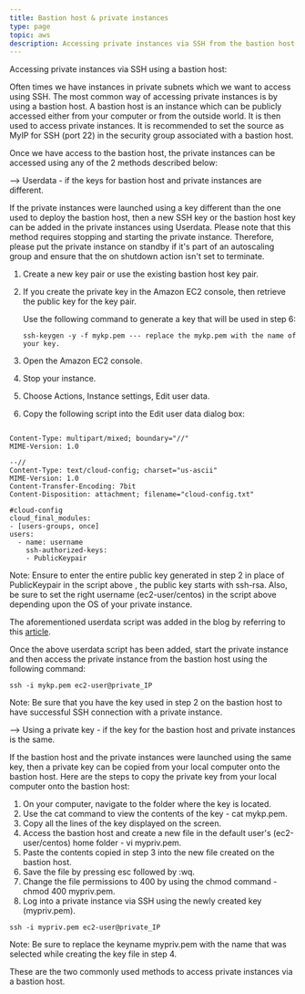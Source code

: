 ```yaml
---
title: Bastion host & private instances 
type: page
topic: aws 
description: Accessing private instances via SSH from the bastion host in AWS
---
```


Accessing private instances via SSH using a bastion host:

Often times we have instances in private subnets which we want to access using SSH. The most common way of accessing private instances is by using a bastion host. A bastion host is an instance which can be publicly accessed either from your computer or from the outside world. It is then used to access private instances. It is recommended to set the source as MyIP for SSH (port 22) in the security group associated with a bastion host.

Once we have access to the bastion host, the private instances can be accessed using any of the 2 methods described below:

--> Userdata - if the keys for bastion host and private instances are different.

If the private instances were launched using a key different than the one used to deploy the bastion host, then a new SSH key or the bastion host key can be added in the private instances using Userdata. Please note that this method requires stopping and starting the private instance. Therefore, please put the private instance on standby if it's part of an autoscaling group and ensure that the on shutdown action isn't set to terminate. 

1.    Create a new key pair or use the existing bastion host key pair.

2.    If you create the private key in the Amazon EC2 console, then retrieve the public key for the key pair.

      Use the following command to generate a key that will be used in step 6:

      ``` 
      ssh-keygen -y -f mykp.pem --- replace the mykp.pem with the name of your key.
      ```

3.    Open the Amazon EC2 console.

4.    Stop your instance.

5.    Choose Actions, Instance settings, Edit user data.

6.    Copy the following script into the Edit user data dialog box:


``` 

Content-Type: multipart/mixed; boundary="//"
MIME-Version: 1.0

--//
Content-Type: text/cloud-config; charset="us-ascii"
MIME-Version: 1.0
Content-Transfer-Encoding: 7bit
Content-Disposition: attachment; filename="cloud-config.txt"

#cloud-config
cloud_final_modules:
- [users-groups, once]
users:
  - name: username
    ssh-authorized-keys: 
    - PublicKeypair  

```

Note:  Ensure to enter the entire public key generated in step 2 in place of PublicKeypair in the script above , the public key starts with ssh-rsa. Also, be sure to set the right username (ec2-user/centos) in the script above depending upon the OS of your private instance.

The aforementioned userdata script was added in the blog by referring to this [article](https://aws.amazon.com/premiumsupport/knowledge-center/user-data-replace-key-pair-ec2/).

Once the above userdata script has been added, start the private instance and then access the private instance from the bastion host using the following command:

```
ssh -i mykp.pem ec2-user@private_IP
```

Note: Be sure that you have the key used in step 2 on the bastion host to have successful SSH connection with a private instance.

--> Using a private key - if the key for the bastion host and private instances is the same.

If the bastion host and the private instances were launched using the same key, then a private key can be copied from your local computer onto the bastion host. Here are the steps to copy the private key from your local computer onto the bastion host:

1. On your computer, navigate to the folder where the key is located.
2. Use the cat command to view the contents of the key - cat mykp.pem.
3. Copy all the lines of the key displayed on the screen.
4. Access the bastion host and create a new file in the default user's (ec2-user/centos) home folder - vi mypriv.pem.
5. Paste the contents copied in step 3 into the new file created on the bastion host.
6. Save the file by pressing esc followed by :wq.
7. Change the file permissions to 400 by using the chmod command - chmod 400 mypriv.pem.
8. Log into a private instance via SSH using the newly created key (mypriv.pem).

```
ssh -i mypriv.pem ec2-user@private_IP
```
Note: Be sure to replace the keyname mypriv.pem with the name that was selected while creating the key file in step 4.

These are the two commonly used methods to access private instances via a bastion host.
